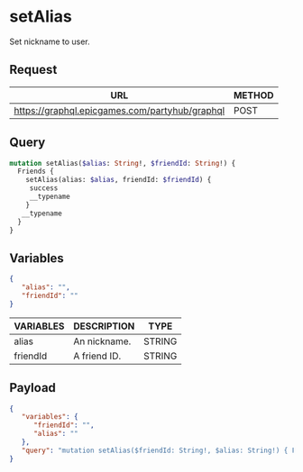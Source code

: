 # setAlias

Set nickname to user.

## Request
| URL | METHOD |
| - | - |
| https://graphql.epicgames.com/partyhub/graphql | POST |

## Query
```graphql
mutation setAlias($alias: String!, $friendId: String!) {
  Friends {
    setAlias(alias: $alias, friendId: $friendId) {
     success
     __typename
    }
   __typename
  }
}
```

## Variables
```json
{
   "alias": "",
   "friendId": ""
}
```
| VARIABLES | DESCRIPTION | TYPE |
| - | - | - |
| alias | An nickname. | STRING |
| friendId | A friend ID. | STRING |

## Payload
```json
{
   "variables": {
      "friendId": "",
      "alias": ""
   },
   "query": "mutation setAlias($friendId: String!, $alias: String!) { Friends { __typename setAlias(friendId: $friendId, alias: $alias) { __typename success } } }"
}
```